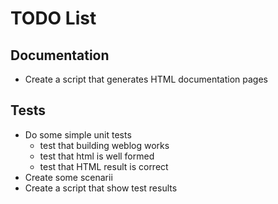 # TODO List

## Documentation

  * Create a script that generates HTML documentation pages

## Tests

  * Do some simple unit tests
    * test that building weblog works
    * test that html is well formed
    * test that HTML result is correct
  * Create some scenarii
  * Create a script that show test results
